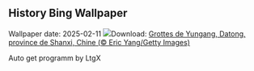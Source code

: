 ## History Bing Wallpaper
Wallpaper date: 2025-02-11
![](https://www.bing.com/th?id=OHR.YungangGrottoes_FR-FR6982379876_UHD.jpg&w=1000)Download: [Grottes de Yungang, Datong, province de Shanxi, Chine (© Eric Yang/Getty Images)](https://www.bing.com/th?id=OHR.YungangGrottoes_FR-FR6982379876_UHD.jpg)

Auto get programm by LtgX

